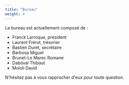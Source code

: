 ```yaml
---
title: "Bureau"
weight: 4
---
```


Le bureau est actuellement composé de :

- Franck Larroque, président
- Laurent Frérot, trésorier
- Bastien Duret, secrétaire
- Barbosa Miguel
- Brunet-Le Marec Romane
- Daboval Thibaut
- Moïoli David

N'hésitez pas à vous rapprocher d'eux pour toute question.
